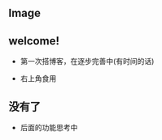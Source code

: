 
<section data-background-image="https://s2.loli.net/2024/12/25/JsviUMRPexrIKcg.png">
  <h2>Image</h2>
</section>
<!-- <section data-background-image="https://s2.loli.net/2024/12/25/JsviUMRPexrIKcg.png"
          data-background-size="100px" data-background-repeat="repeat">
  <h2>示例</h2>
</section> -->

## welcome!
- 第一次搭博客，在逐步完善中(有时间的话)

- 右上角食用



<!-- .slide vertical=true -->
## 没有了
- 后面的功能思考中



